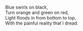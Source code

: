 Blue swirls on black,  
Turn orange and green on red,  
Light floods in from bottom to top,  
With the painful reality that I dread.
